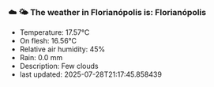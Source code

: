 ### ☁️ 🌤️  The weather in Florianópolis is: Florianópolis

- Temperature: 17.57°C
- On flesh: 16.56°C
- Relative air humidity: 45%
- Rain: 0.0 mm
- Description: Few clouds
- last updated: 2025-07-28T21:17:45.858439
